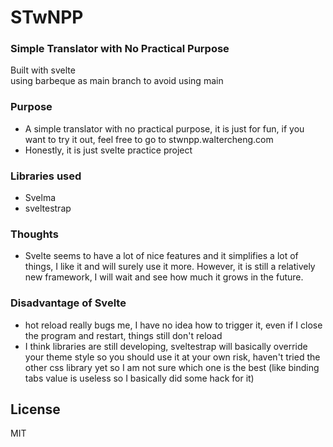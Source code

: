 # STwNPP
### Simple Translator with No Practical Purpose

Built with svelte <br/>
using barbeque as main branch to avoid using main

### Purpose
- A simple translator with no practical purpose, it is just for fun, if you want to try it out, feel free to go to stwnpp.waltercheng.com
- Honestly, it is just svelte practice project

### Libraries used
- Svelma
- sveltestrap

### Thoughts
- Svelte seems to have a lot of nice features and it simplifies a lot of things, I like it and will surely use it more. However, it is still a relatively new framework, I will wait and see how much it grows in the future.

### Disadvantage of Svelte
- hot reload really bugs me, I have no idea how to trigger it, even if I close the program and restart, things still don't reload
- I think libraries are still developing, sveltestrap will basically override your theme style so you should use it at your own risk, haven't tried the other css library yet so I am not sure which one is the best (like binding tabs value is useless so I basically did some hack for it)

License
----
MIT